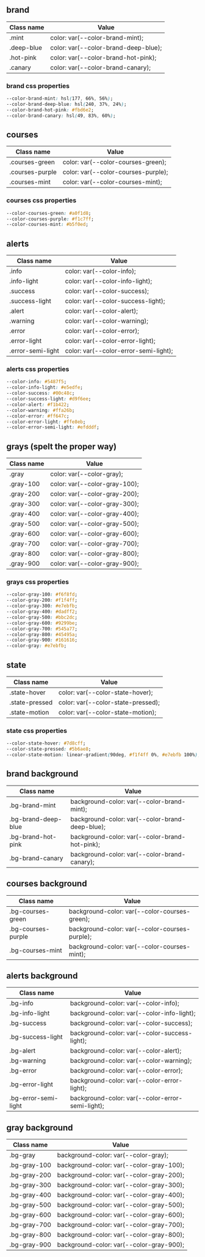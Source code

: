## brand

| Class name | Value                                |
| ---------- | ------------------------------------ |
| .mint      | color: var(--color-brand-mint);      |
| .deep-blue | color: var(--color-brand-deep-blue); |
| .hot-pink  | color: var(--color-brand-hot-pink);  |
| .canary    | color: var(--color-brand-canary);    |

### brand css properties

```css
--color-brand-mint: hsl(177, 66%, 56%);
--color-brand-deep-blue: hsl(240, 37%, 24%);
--color-brand-hot-pink: #fbd6e2;
--color-brand-canary: hsl(49, 83%, 60%);
```

## courses

| Class name      | Value                               |
| --------------- | ----------------------------------- |
| .courses-green  | color: var(--color-courses-green);  |
| .courses-purple | color: var(--color-courses-purple); |
| .courses-mint   | color: var(--color-courses-mint);   |

### courses css properties

```css
--color-courses-green: #a0f1d8;
--color-courses-purple: #f1c7ff;
--color-courses-mint: #b5f0ed;
```

## alerts

| Class name        | Value                                 |
| ----------------- | ------------------------------------- |
| .info             | color: var(--color-info);             |
| .info-light       | color: var(--color-info-light);       |
| .success          | color: var(--color-success);          |
| .success-light    | color: var(--color-success-light);    |
| .alert            | color: var(--color-alert);            |
| .warning          | color: var(--color-warning);          |
| .error            | color: var(--color-error);            |
| .error-light      | color: var(--color-error-light);      |
| .error-semi-light | color: var(--color-error-semi-light); |

### alerts css properties

```css
--color-info: #5487f5;
--color-info-light: #e5edfe;
--color-success: #00c48c;
--color-success-light: #d9f6ee;
--color-alert: #f1b422;
--color-warning: #ffa26b;
--color-error: #ff647c;
--color-error-light: #ffe8eb;
--color-error-semi-light: #efdddf;
```

## grays (spelt the proper way)

| Class name | Value                         |
| ---------- | ----------------------------- |
| .gray      | color: var(--color-gray);     |
| .gray-100  | color: var(--color-gray-100); |
| .gray-200  | color: var(--color-gray-200); |
| .gray-300  | color: var(--color-gray-300); |
| .gray-400  | color: var(--color-gray-400); |
| .gray-500  | color: var(--color-gray-500); |
| .gray-600  | color: var(--color-gray-600); |
| .gray-700  | color: var(--color-gray-700); |
| .gray-800  | color: var(--color-gray-800); |
| .gray-900  | color: var(--color-gray-900); |

### grays css properties

```css
--color-gray-100: #f6f8fd;
--color-gray-200: #f1f4ff;
--color-gray-300: #e7ebfb;
--color-gray-400: #dadff2;
--color-gray-500: #bbc2dc;
--color-gray-600: #9299be;
--color-gray-700: #545a77;
--color-gray-800: #45495a;
--color-gray-900: #161616;
--color-gray: #e7ebfb;
```

## state

| Class name     | Value                              |
| -------------- | ---------------------------------- |
| .state-hover   | color: var(--color-state-hover);   |
| .state-pressed | color: var(--color-state-pressed); |
| .state-motion  | color: var(--color-state-motion);  |

### state css properties

```css
--color-state-hover: #7d8cff;
--color-state-pressed: #5b6ae8;
--color-state-motion: linear-gradient(90deg, #f1f4ff 0%, #e7ebfb 100%);
```

## brand background

| Class name          | Value                                           |
| ------------------- | ----------------------------------------------- |
| .bg-brand-mint      | background-color: var(--color-brand-mint);      |
| .bg-brand-deep-blue | background-color: var(--color-brand-deep-blue); |
| .bg-brand-hot-pink  | background-color: var(--color-brand-hot-pink);  |
| .bg-brand-canary    | background-color: var(--color-brand-canary);    |

## courses background

| Class name         | Value                                          |
| ------------------ | ---------------------------------------------- |
| .bg-courses-green  | background-color: var(--color-courses-green);  |
| .bg-courses-purple | background-color: var(--color-courses-purple); |
| .bg-courses-mint   | background-color: var(--color-courses-mint);   |

## alerts background

| Class name           | Value                                            |
| -------------------- | ------------------------------------------------ |
| .bg-info             | background-color: var(--color-info);             |
| .bg-info-light       | background-color: var(--color-info-light);       |
| .bg-success          | background-color: var(--color-success);          |
| .bg-success-light    | background-color: var(--color-success-light);    |
| .bg-alert            | background-color: var(--color-alert);            |
| .bg-warning          | background-color: var(--color-warning);          |
| .bg-error            | background-color: var(--color-error);            |
| .bg-error-light      | background-color: var(--color-error-light);      |
| .bg-error-semi-light | background-color: var(--color-error-semi-light); |

## gray background

| Class name   | Value                                    |
| ------------ | ---------------------------------------- |
| .bg-gray     | background-color: var(--color-gray);     |
| .bg-gray-100 | background-color: var(--color-gray-100); |
| .bg-gray-200 | background-color: var(--color-gray-200); |
| .bg-gray-300 | background-color: var(--color-gray-300); |
| .bg-gray-400 | background-color: var(--color-gray-400); |
| .bg-gray-500 | background-color: var(--color-gray-500); |
| .bg-gray-600 | background-color: var(--color-gray-600); |
| .bg-gray-700 | background-color: var(--color-gray-700); |
| .bg-gray-800 | background-color: var(--color-gray-800); |
| .bg-gray-900 | background-color: var(--color-gray-900); |
